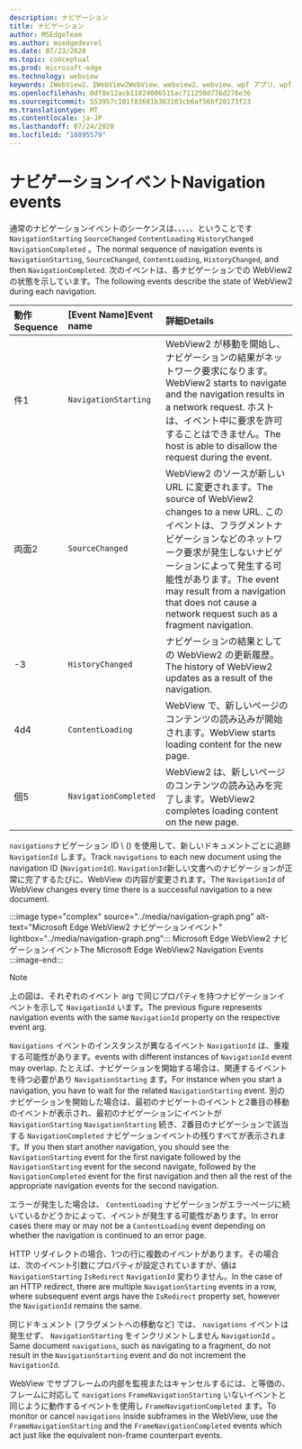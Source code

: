 ```yaml
---
description: ナビゲーション
title: ナビゲーション
author: MSEdgeTeam
ms.author: msedgedevrel
ms.date: 07/23/2020
ms.topic: conceptual
ms.prod: microsoft-edge
ms.technology: webview
keywords: IWebView2、IWebView2WebView、webview2、webview、wpf アプリ、wpf、edge、ICoreWebView2、ICoreWebView2Host、browser control、edge html
ms.openlocfilehash: 0df8e12acb11824006515ac711250d776d276e36
ms.sourcegitcommit: 553957c101f83681b363103cb6af56bf20173f23
ms.translationtype: MT
ms.contentlocale: ja-JP
ms.lasthandoff: 07/24/2020
ms.locfileid: "10895579"
---
```

# <span data-ttu-id="65878-104">ナビゲーションイベント</span><span class="sxs-lookup"><span data-stu-id="65878-104">Navigation events</span></span>  

<span data-ttu-id="65878-105">通常のナビゲーションイベントのシーケンスは、、、、、ということです `NavigationStarting` `SourceChanged` `ContentLoading` `HistoryChanged` `NavigationCompleted` 。</span><span class="sxs-lookup"><span data-stu-id="65878-105">The normal sequence of navigation events is `NavigationStarting`, `SourceChanged`, `ContentLoading`, `HistoryChanged`, and then `NavigationCompleted`.</span></span>  <span data-ttu-id="65878-106">次のイベントは、各ナビゲーションでの WebView2 の状態を示しています。</span><span class="sxs-lookup"><span data-stu-id="65878-106">The following events describe the state of WebView2 during each navigation.</span></span>  

| <span data-ttu-id="65878-107">動作</span><span class="sxs-lookup"><span data-stu-id="65878-107">Sequence</span></span> | <span data-ttu-id="65878-108">[Event Name]</span><span class="sxs-lookup"><span data-stu-id="65878-108">Event name</span></span> | <span data-ttu-id="65878-109">詳細</span><span class="sxs-lookup"><span data-stu-id="65878-109">Details</span></span> |  
|:--- |:--- |:--- |  
| <span data-ttu-id="65878-110">件</span><span class="sxs-lookup"><span data-stu-id="65878-110">1</span></span> | `NavigationStarting`  |  <span data-ttu-id="65878-111">WebView2 が移動を開始し、ナビゲーションの結果がネットワーク要求になります。</span><span class="sxs-lookup"><span data-stu-id="65878-111">WebView2 starts to navigate and the navigation results in a network request.</span></span>  <span data-ttu-id="65878-112">ホストは、イベント中に要求を許可することはできません。</span><span class="sxs-lookup"><span data-stu-id="65878-112">The host is able to disallow the request during the event.</span></span>  |  
| <span data-ttu-id="65878-113">両面</span><span class="sxs-lookup"><span data-stu-id="65878-113">2</span></span> | `SourceChanged`  |  <span data-ttu-id="65878-114">WebView2 のソースが新しい URL に変更されます。</span><span class="sxs-lookup"><span data-stu-id="65878-114">The source of WebView2 changes to a new URL.</span></span>  <span data-ttu-id="65878-115">このイベントは、フラグメントナビゲーションなどのネットワーク要求が発生しないナビゲーションによって発生する可能性があります。</span><span class="sxs-lookup"><span data-stu-id="65878-115">The event may result from a navigation that does not cause a network request such as a fragment navigation.</span></span>  |  
| <span data-ttu-id="65878-116">-</span><span class="sxs-lookup"><span data-stu-id="65878-116">3</span></span> | `HistoryChanged`  |  <span data-ttu-id="65878-117">ナビゲーションの結果としての WebView2 の更新履歴。</span><span class="sxs-lookup"><span data-stu-id="65878-117">The history of WebView2 updates as a result of the navigation.</span></span>  |  
| <span data-ttu-id="65878-118">4d</span><span class="sxs-lookup"><span data-stu-id="65878-118">4</span></span> | `ContentLoading`  |  <span data-ttu-id="65878-119">WebView で、新しいページのコンテンツの読み込みが開始されます。</span><span class="sxs-lookup"><span data-stu-id="65878-119">WebView starts loading content for the new page.</span></span>  |  
| <span data-ttu-id="65878-120">個</span><span class="sxs-lookup"><span data-stu-id="65878-120">5</span></span> | `NavigationCompleted`  |  <span data-ttu-id="65878-121">WebView2 は、新しいページのコンテンツの読み込みを完了します。</span><span class="sxs-lookup"><span data-stu-id="65878-121">WebView2 completes loading content on the new page.</span></span>  |  

<span data-ttu-id="65878-122">`navigations`ナビゲーション ID \ (\) を使用して、新しいドキュメントごとに追跡 `NavigationId` します。</span><span class="sxs-lookup"><span data-stu-id="65878-122">Track `navigations` to each new document using the navigation ID \(`NavigationId`\).</span></span>  <span data-ttu-id="65878-123">`NavigationId`新しい文書へのナビゲーションが正常に完了するたびに、WebView の内容が変更されます。</span><span class="sxs-lookup"><span data-stu-id="65878-123">The `NavigationId` of WebView changes every time there is a successful navigation to a new document.</span></span>

:::image type="complex" source="../media/navigation-graph.png" alt-text="Microsoft Edge WebView2 ナビゲーションイベント" lightbox="../media/navigation-graph.png":::
   <span data-ttu-id="65878-125">Microsoft Edge WebView2 ナビゲーションイベント</span><span class="sxs-lookup"><span data-stu-id="65878-125">The Microsoft Edge WebView2 Navigation Events</span></span>  
:::image-end:::  

> [!NOTE]
> <span data-ttu-id="65878-126">上の図は、それぞれのイベント arg で同じプロパティを持つナビゲーションイベントを示して `NavigationId` います。</span><span class="sxs-lookup"><span data-stu-id="65878-126">The previous figure represents navigation events with the same `NavigationId` property on the respective event arg.</span></span>  

 `Navigations` <span data-ttu-id="65878-127">イベントのインスタンスが異なるイベント `NavigationId` は、重複する可能性があります。</span><span class="sxs-lookup"><span data-stu-id="65878-127">events with different instances of `NavigationId` event may overlap.</span></span>  <span data-ttu-id="65878-128">たとえば、ナビゲーションを開始する場合は、関連するイベントを待つ必要があり `NavigationStarting` ます。</span><span class="sxs-lookup"><span data-stu-id="65878-128">For instance when you start a navigation, you have to wait for the related `NavigationStarting` event.</span></span>  <span data-ttu-id="65878-129">別のナビゲーションを開始した場合は、最初のナビゲートのイベントと2番目の移動のイベントが表示され、最初のナビゲーションにイベントが `NavigationStarting` `NavigationStarting` 続き、2番目のナビゲーションで該当する `NavigationCompleted` ナビゲーションイベントの残りすべてが表示されます。</span><span class="sxs-lookup"><span data-stu-id="65878-129">If you then start another navigation, you should see the `NavigationStarting` event for the first navigate followed by the `NavigationStarting` event for the second navigate, followed by the `NavigationCompleted` event for the first navigation and then all the rest of the appropriate navigation events for the second navigation.</span></span>  
 
 <span data-ttu-id="65878-130">エラーが発生した場合は、 `ContentLoading` ナビゲーションがエラーページに続いているかどうかによって、イベントが発生する可能性があります。</span><span class="sxs-lookup"><span data-stu-id="65878-130">In error cases there may or may not be a `ContentLoading` event depending on whether the navigation is continued to an error page.</span></span>  
 
 <span data-ttu-id="65878-131">HTTP リダイレクトの場合、1つの行に複数のイベントがあります。その場合は、次のイベント引数にプロパティが設定されていますが、値は `NavigationStarting` `IsRedirect` `NavigationId` 変わりません。</span><span class="sxs-lookup"><span data-stu-id="65878-131">In the case of an HTTP redirect, there are multiple `NavigationStarting` events in a row, where subsequent event args have the `IsRedirect` property set, however the `NavigationId` remains the same.</span></span>  
 
 <span data-ttu-id="65878-132">同じドキュメント (フラグメントへの移動など) では、 `navigations` イベントは発生せず、 `NavigationStarting` をインクリメントしません `NavigationId` 。</span><span class="sxs-lookup"><span data-stu-id="65878-132">Same document `navigations`, such as navigating to a fragment, do not result in the `NavigationStarting` event and do not increment the `NavigationId`.</span></span>  

<span data-ttu-id="65878-133">WebView でサブフレームの内部を監視またはキャンセルするには、と等価の、フレームに対応して `navigations` `FrameNavigationStarting` いないイベントと同じように動作するイベントを使用し `FrameNavigationCompleted` ます。</span><span class="sxs-lookup"><span data-stu-id="65878-133">To monitor or cancel `navigations` inside subframes in the WebView, use the `FrameNavigationStarting` and the `FrameNavigationCompleted` events which act just like the equivalent non-frame counterpart events.</span></span>  

<!-- links -->  
